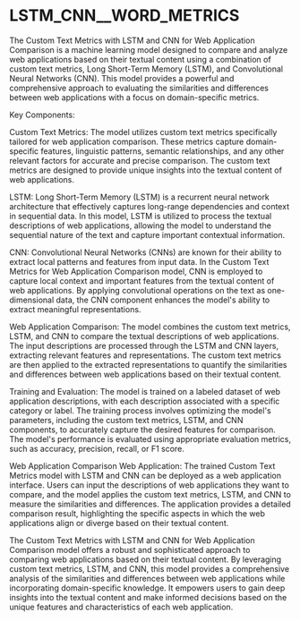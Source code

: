 # LSTM_CNN__WORD_METRICS
The Custom Text Metrics with LSTM and CNN for Web Application Comparison is a machine learning model designed to compare and analyze web applications based on their textual content using a combination of custom text metrics, Long Short-Term Memory (LSTM), and Convolutional Neural Networks (CNN). This model provides a powerful and comprehensive approach to evaluating the similarities and differences between web applications with a focus on domain-specific metrics.

Key Components:

Custom Text Metrics: The model utilizes custom text metrics specifically tailored for web application comparison. These metrics capture domain-specific features, linguistic patterns, semantic relationships, and any other relevant factors for accurate and precise comparison. The custom text metrics are designed to provide unique insights into the textual content of web applications.

LSTM: Long Short-Term Memory (LSTM) is a recurrent neural network architecture that effectively captures long-range dependencies and context in sequential data. In this model, LSTM is utilized to process the textual descriptions of web applications, allowing the model to understand the sequential nature of the text and capture important contextual information.

CNN: Convolutional Neural Networks (CNNs) are known for their ability to extract local patterns and features from input data. In the Custom Text Metrics for Web Application Comparison model, CNN is employed to capture local context and important features from the textual content of web applications. By applying convolutional operations on the text as one-dimensional data, the CNN component enhances the model's ability to extract meaningful representations.

Web Application Comparison: The model combines the custom text metrics, LSTM, and CNN to compare the textual descriptions of web applications. The input descriptions are processed through the LSTM and CNN layers, extracting relevant features and representations. The custom text metrics are then applied to the extracted representations to quantify the similarities and differences between web applications based on their textual content.

Training and Evaluation: The model is trained on a labeled dataset of web application descriptions, with each description associated with a specific category or label. The training process involves optimizing the model's parameters, including the custom text metrics, LSTM, and CNN components, to accurately capture the desired features for comparison. The model's performance is evaluated using appropriate evaluation metrics, such as accuracy, precision, recall, or F1 score.

Web Application Comparison Web Application: The trained Custom Text Metrics model with LSTM and CNN can be deployed as a web application interface. Users can input the descriptions of web applications they want to compare, and the model applies the custom text metrics, LSTM, and CNN to measure the similarities and differences. The application provides a detailed comparison result, highlighting the specific aspects in which the web applications align or diverge based on their textual content.

The Custom Text Metrics with LSTM and CNN for Web Application Comparison model offers a robust and sophisticated approach to comparing web applications based on their textual content. By leveraging custom text metrics, LSTM, and CNN, this model provides a comprehensive analysis of the similarities and differences between web applications while incorporating domain-specific knowledge. It empowers users to gain deep insights into the textual content and make informed decisions based on the unique features and characteristics of each web application.
